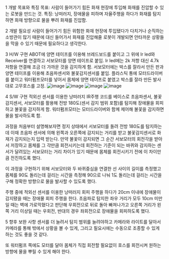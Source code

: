 1		개발 목표와 특징
목표: 사람이 들어가기 힘든 화재 현장에 투입해 화재를 진압할 수 있는 로봇을 만드는 것.
특징: 낭떠러지, 장애물을 피하며 자율주행을 하다가 화재를 탐지하면 화재 방향으로 물을 뿌려 화재를 진압함.

2		개발 필요성 
사람이 들어가기 힘든 위험한 화재 현장에 투입됐다가 다치거나 순직하는 
소방관이 많기 때문에 대신 들어가서 화재를 진압해줄 로봇이 개발되면 
안타까운 상황들을 막을 수 있기 때문에 필요하다고 생각한다.

3		H/W 구현 
ABOT에 양면 테이프를 이용해 브레드보드를 붙이고 그 위에 Ir led와 Receiver를 연결하고 서보모터를 양면 테이프로 붙임.
Ir led에는 2k 저항 대신 4.7k 저항을 연결해 조금 더 가까운 것을 감지하게 함.
서보모터에는 박스를 잘라서 만든 판과 양면 테이프를 이용해 초음파센서와 불꽃감지센서를 붙임.
플라스틱 통에 모터드라이버를 붙이고 워터펌프모터를 넣어서 몸체에 양면 테이프로 붙였고 박스를 잘라 만든 발사대로 고무호스를 고정.
![image](https://github.com/user-attachments/assets/2178e5bd-6239-4e13-99b7-9539f76513d4)
![image](https://github.com/user-attachments/assets/5d39082b-7959-42f6-86ff-e7d5e87bb519)
![image](https://github.com/user-attachments/assets/857c9ed6-a052-42a9-bab3-931262cd1880)
![image](https://github.com/user-attachments/assets/bcf491e9-e331-40d4-b654-277adc0d34df)


4		S/W 구현 
적외선 센서를 이용한 낭떠러지 IR주행 코드를 베이스로 초음파센서, 불꽃감지센서, 서보모터를 활용해
전방 180도(센서 감지 범위 포함)를 탐지해 장애물을 회피하고 불꽃을 감지하게 함.
워터펌프모터는 모터드라이버와 함께 제어해 불꽃을 감지하면 물을 발사하도록 함.

과정을 처음부터 설명해보자면 정지 상태에서 서보모터를 돌려 전방 180도를
탐지하는데 이때 초음파 센서에 의해 왼쪽과 오른쪽에 감지되는 거리를 받고
불꽃감지센서로 화재가 감지되는지 입력 받는다.
만약 불꽃이 감지되면 그 순간 서보모터의 회전각을 받아서 저장하고 몸체를 그 각만큼
회전시키는데 회전하는 기준이 되는 바퀴와 감지하는 센서가 달려있는 서보모터는
거리 차이가 있기 때문에 몸체를 회전시키기 전에 이 차이만큼 전진하도록 했다.

이 과정을 구현하기 위해 서보모터와 두 바퀴중심을 연결한 선 사이의 길이를 측정했고
몸체를 90도 돌리는데 걸리는 시간을 측정해 90으로 나눠 1도 돌리는데 걸리는 시간을 구해 정확한 방향으로 물을 발사할 수 있도록 했다.

주행 중에 적외선 센서를 이용한 낭떠러지 회피 주행을 하다가 20cm 이내에 장애물이 감지됐을 때는 장애물 회피 주행을 한다.
초음파로 탐지한 좌우 거리가 모두 10cm 미만일 때는 벽에 가로막혔다고 판단해 우회전으로 뒤로 돌아 빠져나가고 오른쪽 거리가 왼쪽 거리 이상일 때는 우회전, 반대의 경우 좌회전으로 장애물을 회피하도록 했다.

5		향후 보완 사항 
센서를 더 늘려서 탐지 범위를 늘려야하고 카메라와 라이트를 달아서 카메라를
통해 밖에서 상황을 볼 수 있게, 그리고 필요시에는 수동으로 조종할 수 있게 
하는 것도 좋을 것 같다.

또 워터펌프 쪽에도 모터를 달아 몸체가 직접 회전할 필요없이 호스를 회전시켜
원하는 방향에 물을 뿌릴 수 있게 해야 한다.




